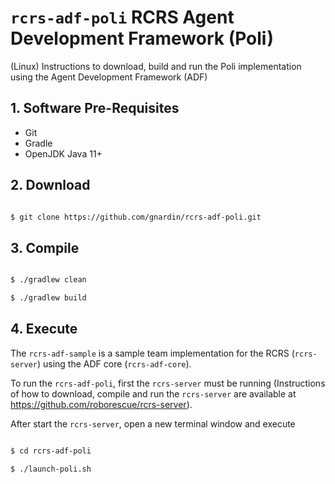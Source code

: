 # `rcrs-adf-poli` RCRS Agent Development Framework (Poli)

(Linux) Instructions to download, build and run the Poli implementation using the Agent Development Framework (ADF)

## 1. Software Pre-Requisites

- Git
- Gradle
- OpenJDK Java 11+

## 2. Download

```bash

$ git clone https://github.com/gnardin/rcrs-adf-poli.git
```

## 3. Compile

```bash

$ ./gradlew clean

$ ./gradlew build
```

## 4. Execute

The `rcrs-adf-sample` is a sample team implementation for the RCRS (`rcrs-server`) using the ADF core (`rcrs-adf-core`).

To run the `rcrs-adf-poli`, first the `rcrs-server` must be running (Instructions of how to download, compile and run the `rcrs-server` are available at <https://github.com/roborescue/rcrs-server>).

After start the `rcrs-server`, open a new terminal window and execute

```bash

$ cd rcrs-adf-poli

$ ./launch-poli.sh
```
